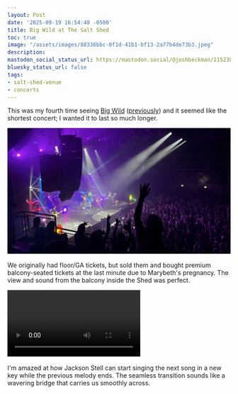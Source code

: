 ```yaml
---
layout: Post
date: '2025-09-19 16:54:40 -0500'
title: Big Wild at The Salt Shed
toc: true
image: "/assets/images/88336bbc-0f1d-41b1-bf13-2a77b4de73b3.jpeg"
description:
mastodon_social_status_url: https://mastodon.social/@joshbeckman/115238539796997384
bluesky_status_url: false
tags:
- salt-shed-venue
- concerts
---
```



This was my fourth time seeing [Big Wild](https://bigwildmusic.com/) ([previously](https://www.joshbeckman.org/blog/attending/big-wild-at-red-rocks)) and it seemed like the shortest concert; I wanted it to last so much longer.

![Big Wild at Salt Shed](/assets/images/88336bbc-0f1d-41b1-bf13-2a77b4de73b3.jpeg)

We originally had floor/GA tickets, but sold them and bought premium balcony-seated tickets at the last minute due to Marybeth's pregnancy. The view and sound from the balcony inside the Shed was perfect. 

<video controls src="/assets/videos/0db5dbea-a75c-44c7-8d6b-0649399e23ea.mov"></video>

I'm amazed at how Jackson Stell can start singing the next song in a new key while the previous melody ends. The seamless transition sounds like a wavering bridge that carries us smoothly across.
